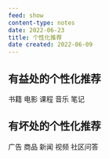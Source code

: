 ```yaml
---
feed: show
content-type: notes
date: 2022-06-23
title: 个性化推荐
date created: 2022-06-09
---
```


## 有益处的个性化推荐

书籍
电影
课程
音乐
笔记

## 有坏处的个性化推荐

广告
商品
新闻
视频
社区问答
